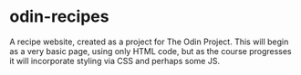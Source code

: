 # odin-recipes

A recipe website, created as a project for The Odin Project.
This will begin as a very basic page, using only HTML code, but as
the course progresses it will incorporate styling via CSS and
perhaps some JS.